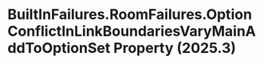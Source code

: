 # BuiltInFailures.RoomFailures.OptionConflictInLinkBoundariesVaryMainAddToOptionSet Property (2025.3)

﻿